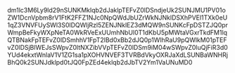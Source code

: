 dm1lc3M6Ly9ld29nSUNKMklqb2dJaklpTEFvZ0lDSndjeUk2SUNJMU1PV01oZW1DcnVpbm8rV1FtK2FFZ1NJc0NpQWdJbUZrWkNJNklDSXhPVEl1TXk0eU1qZ3VNVFUySWl3S0lDQWljRzl5ZENJNklEZ3dMQW9nSUNKcFpDSTZJQ0prWmpBeFkyWXpNeTA0WkRVeExUUmhNbUl0T1dKbU5pMWtaVGxrTkdFM1lqQTBNakFpTEFvZ0lDSmhhV1FpT2lBd0xBb2dJQ0p1WlhRaU9pQWlkM01pTEFvZ0lDSjBlWEJsSWpvZ0ltNXZibVVpTEFvZ0lDSm9iM04wSWpvZ0luQjFiR3d0YUd4ekxtWnlaV1V1ZG1sa1pXOHVNVEF3TVRBdVkyOXRJaXdLSUNBaWNHRjBhQ0k2SUNJdklpd0tJQ0FpZEd4eklqb2dJbTV2Ym1VaUNuMD0
